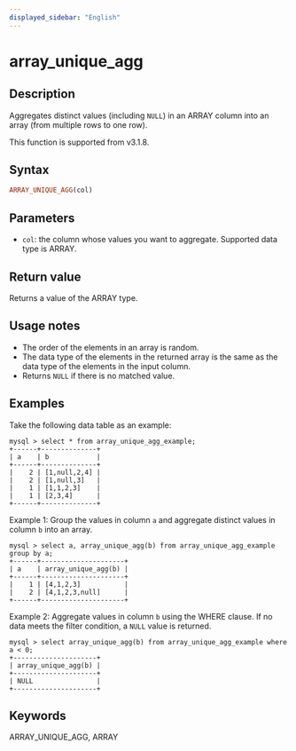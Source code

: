 ```yaml
---
displayed_sidebar: "English"
---
```


# array_unique_agg

## Description

Aggregates distinct values (including `NULL`) in an ARRAY column into an array (from multiple rows to one row).

This function is supported from v3.1.8.

## Syntax

```Haskell
ARRAY_UNIQUE_AGG(col)
```

## Parameters

- `col`: the column whose values you want to aggregate. Supported data type is ARRAY.

## Return value

Returns a value of the ARRAY type.

## Usage notes

- The order of the elements in an array is random.
- The data type of the elements in the returned array is the same as the data type of the elements in the input column.
- Returns `NULL` if there is no matched value.

## Examples

Take the following data table as an example:

```plaintext
mysql > select * from array_unique_agg_example;
+------+--------------+
| a    | b            |
+------+--------------+
|    2 | [1,null,2,4] |
|    2 | [1,null,3]   |
|    1 | [1,1,2,3]    |
|    1 | [2,3,4]      |
+------+--------------+
```

Example 1: Group the values in column `a` and aggregate distinct values in column `b` into an array.

```plaintext
mysql > select a, array_unique_agg(b) from array_unique_agg_example group by a;
+------+---------------------+
| a    | array_unique_agg(b) |
+------+---------------------+
|    1 | [4,1,2,3]           |
|    2 | [4,1,2,3,null]      |
+------+---------------------+
```

Example 2: Aggregate values in column `b` using the WHERE clause. If no data meets the filter condition, a `NULL` value is returned.

```plaintext
mysql > select array_unique_agg(b) from array_unique_agg_example where a < 0;
+---------------------+
| array_unique_agg(b) |
+---------------------+
| NULL                |
+---------------------+
```

## Keywords

ARRAY_UNIQUE_AGG, ARRAY
